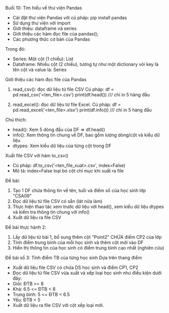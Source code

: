 Buổi 10: Tìm hiểu về thư viện Pandas
- Cài đặt thư viện Pandas với cú pháp: pip install pandas
- Sử dụng thư viện với import 
- Giới thiệu: dataframe và series
- Giới thiệu các hàm đọc file của pandas();
- Các phương thức cơ bản của Pandas


Trong đó: 
- Series: Một cột (1 chiều): List
- Dataframe: Nhiều cột (2 chiều), tương tự như một dictionary vói key là tên cột và value là: Series

Giới thiệu các hàm đọc file của Pandas
1. read_csv(): đọc dữ liệu từ file CSV
Cú pháp: 
df = pd.read_csv('<ten_file>.csv')
print(df.head()) /// chỉ in 5 hàng đầu

2. read_excel(): đọc dữ liệu từ file Excel.
Cú pháp: 
df = pd.read_excel('<ten_file>.xlsx')
print(df.info()) /// chỉ in 5 hàng đầu

Chú thích:
- head(): Xem 5  dòng đầu của DF => df.head()
- info(): Xem thông tin chung về DF, bao gồm lượng dòng/cột và kiểu dữ liệu
- dtypes: Xem kiểu dữ liệu của từng cột trong DF

Xuất file CSV với hàm to_csv()
- Cú pháp:
df.to_csv('<ten_file_xuat>.csv', index=False)
- Mô tả: index=False loại bỏ cột chỉ mục khi xuất ra file


Đề bài: 
1. Tạo 1 DF chứa thông tin về tên, tuổi và điểm số của học sinh lớp "CSA09"
2. Đọc dữ liệu từ file CSV có sẵn (lát nữa làm)
3. Thực hiện thao tác xem trước dữ liệu với head(), xem kiểu dữ liệu dtypes và kiểm tra thông tin chung với info()
4. Xuất dữ liệu ra file CSV


Đề bài thực hành 2: 
1. Lấy dữ liệu từ bài 1, bổ sung thêm cột "Point2" CHỨA điểm CP2 của lớp
2. Tính điểm trung bình của mỗi học sinh và thêm cột mới vào DF
3. Hiển thị thông tin của học sinh có điểm trung bình cao nhất (nghiên cứu)

Đề bài số 3: Tính điểm TB của từng học sinh Dựa trên thang điểm
- Xuất dữ liệu file CSV có chứa DS học sinh và điểm CP1, CP2
- Đọc dữ liệu từ file CSV vừa xuất và xếp loại học sinh như điều kiện dưới đây:
- Giỏi: ĐTB >= 8
- Khá: 6.5 <= ĐTB < 8
- Trung bình: 5 <= ĐTB < 6.5
- Yếu: ĐTB < 5
- Xuất dữ liệu ra file CSV với cột xếp loại mới.
